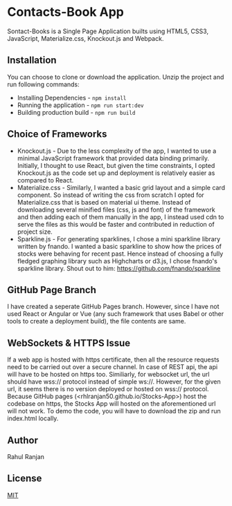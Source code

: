 # Contacts-Book App

Sontact-Books is a Single Page Application builts using HTML5, CSS3, JavaScript, Materialize.css, Knockout.js and Webpack.

## Installation
You can choose to clone or download the application. Unzip the project and run following commands:
* Installing Dependencies - `npm install`
* Running the application - `npm run start:dev`
* Building production build - `npm run build`

## Choice of Frameworks
* Knockout.js - Due to the less complexity of the app, I wanted to use a minimal JavaScript framework that provided data binding primarily. Initially, I thought to use React, but given the time constraints, I opted Knockout.js as the code set up and deployment is relatively easier as compared to React.
* Materialize.css - Similarly, I wanted a basic grid layout and a simple card component. So instead of writing the css from scratch I opted for Materialize.css that is based on material ui theme. Instead of downloading several minified files (css, js and font) of the framework and then adding each of them manually in the app, I instead used cdn to serve the files as this would be faster and contributed in reduction of project size.
* Sparkline.js - For generating sparklines, I chose a mini sparkline library written by fnando. I wanted a basic sparkline to show how the prices of stocks were behaving for recent past. Hence instead of choosing a fully fledged graphing library such as Highcharts or d3.js, I chose fnando's sparkline library. Shout out to him: <https://github.com/fnando/sparkline>

## GitHub Page Branch
I have created a seperate GitHub Pages branch. However, since I have not used React or Angular or Vue (any such framework that uses Babel or other tools to create a deployment build), the file contents are same.

## WebSockets & HTTPS Issue
If a web app is hosted with https certificate, then all the resource requests need to be carried out over a secure channel. In case of REST api, the api will have to be hosted on https too. Similiarly, for websocket url, the url should have wss:// protocol instead of simple ws://. However, for the given url, it seems there is no version deployed or hosted on wss:// protocol. Because GitHub pages (<rhlranjan50.github.io/Stocks-App>) host the codebase on https, the Stocks App will hosted on the aforementioned url will not work. To demo the code, you will have to download the zip and run index.html locally.

## Author
Rahul Ranjan

## License
[MIT](https://choosealicense.com/licenses/mit/)
